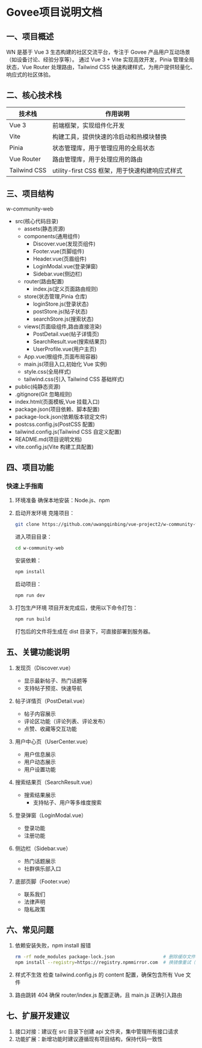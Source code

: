 # Govee项目说明文档

## 一、项目概述
WN 是基于 Vue 3 生态构建的社区交流平台，专注于 Govee 产品用户互动场景（如设备讨论、经验分享等）。
通过 Vue 3 + Vite 实现高效开发，Pinia 管理全局状态，Vue Router 处理路由，Tailwind CSS 快速构建样式，为用户提供轻量化、响应式的社区体验。

## 二、核心技术栈
| 技术栈       | 作用说明                              |  
| ------------ | ------------------------------------- |  
| Vue 3        | 前端框架，实现组件化开发              |  
| Vite         | 构建工具，提供快速的冷启动和热模块替换 |  
| Pinia        | 状态管理库，用于管理应用的全局状态    |  
| Vue Router   | 路由管理库，用于处理应用的路由        |  
| Tailwind CSS | utility-first CSS 框架，用于快速构建响应式样式 |  

## 三、项目结构  
w-community-web  
- src(核心代码目录)  
  - assets(静态资源)
  - components(通用组件)
      - Discover.vue(发现页组件)
      - Footer.vue(页脚组件)
      - Header.vue(页眉组件)
      - LoginModal.vue(登录弹窗)
      - Sidebar.vue(侧边栏)
  - router(路由配置)
      - index.js(定义页面路由规则)
  - store(状态管理,Pinia 仓库) 
      - loginStore.js(登录状态)  
      - postStore.js(帖子状态)  
      - searchStore.js(搜索状态)  
  - views(页面级组件,路由直接渲染) 
      - PostDetail.vue(帖子详情页)
      - SearchResult.vue(搜索结果页)
      - UserProfile.vue(用户主页)  
  - App.vue(根组件,页面布局容器)  
  - main.js(项目入口,初始化 Vue 实例)  
  - style.css(全局样式)  
  - tailwind.css(引入 Tailwind CSS 基础样式)  
- public(纯静态资源)  
- .gitignore(Git 忽略规则)  
- index.html(页面模板,Vue 挂载入口)  
- package.json(项目依赖、脚本配置)  
- package-lock.json(依赖版本锁定文件)  
- postcss.config.js(PostCSS 配置)  
- tailwind.config.js(Tailwind CSS 自定义配置)  
- README.md(项目说明文档)   
- vite.config.js(Vite 构建工具配置)  
## 四、项目功能
### 快速上手指南
1. 环境准备
确保本地安装：Node.js、npm

2. 启动开发环境
   克隆项目：
   ```bash
   git clone https://github.com/uwangqinbing/vue-project2/w-community-web.git
   ```
   进入项目目录：
   ```bash
   cd w-community-web
   ```
   安装依赖：
   ```bash
   npm install
   ```
   启动项目：
   ```bash
   npm run dev
   ```

3. 打包生产环境
   项目开发完成后，使用以下命令打包：
   ```bash
   npm run build
   ```
   打包后的文件将生成在 dist 目录下，可直接部署到服务器。

## 五、关键功能说明
1. 发现页（Discover.vue）
   - 显示最新帖子、热门话题等
   - 支持帖子预览、快速导航

2. 帖子详情页（PostDetail.vue）
   - 帖子内容展示
   - 评论区功能（评论列表、评论发布）
   - 点赞、收藏等交互功能

3. 用户中心页（UserCenter.vue）
   - 用户信息展示
   - 用户动态展示
   - 用户设置功能

4. 搜索结果页（SearchResult.vue）
   - 搜索结果展示
     - 支持帖子、用户等多维度搜索

5. 登录弹窗（LoginModal.vue）
   - 登录功能
   - 注册功能

6. 侧边栏（Sidebar.vue）
   - 热门话题展示
   - 社群俱乐部入口

7. 底部页脚（Footer.vue）
   - 联系我们
   - 法律声明
   - 隐私政策

## 六、常见问题
1. 依赖安装失败，npm install 报错
   ```bash
   rm -rf node_modules package-lock.json                  # 删除缓存文件
   npm install --registry=https://registry.npmmirror.com  # 换镜像重试（如淘宝镜像）
   ```

2. 样式不生效
   检查 tailwind.config.js 的 content 配置，确保包含所有 Vue 文件

3. 路由跳转 404
   确保 router/index.js 配置正确，且 main.js 正确引入路由

## 七、扩展开发建议
1. 接口对接：建议在 src 目录下创建 api 文件夹，集中管理所有接口请求
2. 功能扩展：新增功能时建议遵循现有项目结构，保持代码一致性
